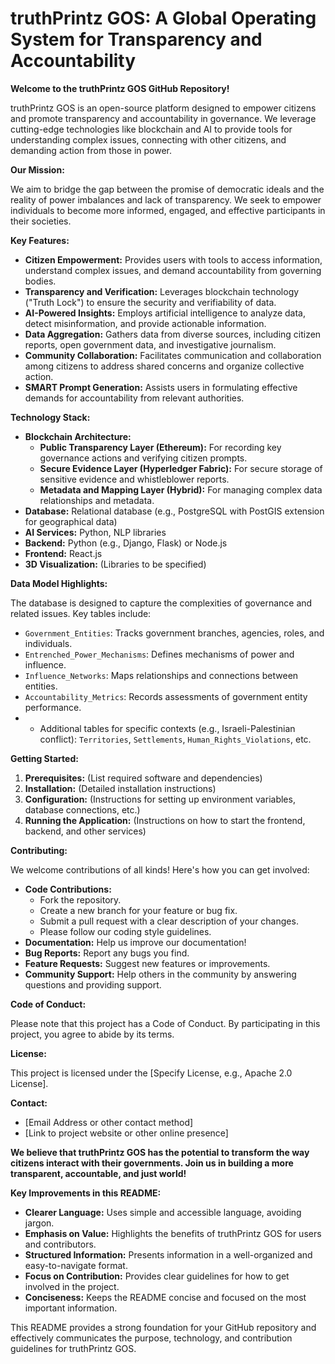 # truthPrintz GOS: A Global Operating System for Transparency and Accountability

**Welcome to the truthPrintz GOS GitHub Repository!**

truthPrintz GOS is an open-source platform designed to empower citizens and promote transparency and accountability in governance. We leverage cutting-edge technologies like blockchain and AI to provide tools for understanding complex issues, connecting with other citizens, and demanding action from those in power.

**Our Mission:**

We aim to bridge the gap between the promise of democratic ideals and the reality of power imbalances and lack of transparency. We seek to empower individuals to become more informed, engaged, and effective participants in their societies.

**Key Features:**

* **Citizen Empowerment:** Provides users with tools to access information, understand complex issues, and demand accountability from governing bodies.
* **Transparency and Verification:** Leverages blockchain technology ("Truth Lock") to ensure the security and verifiability of data.
* **AI-Powered Insights:** Employs artificial intelligence to analyze data, detect misinformation, and provide actionable information.
* **Data Aggregation:** Gathers data from diverse sources, including citizen reports, open government data, and investigative journalism.
* **Community Collaboration:** Facilitates communication and collaboration among citizens to address shared concerns and organize collective action.
* **SMART Prompt Generation:** Assists users in formulating effective demands for accountability from relevant authorities.

**Technology Stack:**

* **Blockchain Architecture:**
    * **Public Transparency Layer (Ethereum):** For recording key governance actions and verifying citizen prompts.
    * **Secure Evidence Layer (Hyperledger Fabric):** For secure storage of sensitive evidence and whistleblower reports.
    * **Metadata and Mapping Layer (Hybrid):** For managing complex data relationships and metadata.
* **Database:** Relational database (e.g., PostgreSQL with PostGIS extension for geographical data)
* **AI Services:** Python, NLP libraries
* **Backend:** Python (e.g., Django, Flask) or Node.js
* **Frontend:** React.js
* **3D Visualization:** (Libraries to be specified)

**Data Model Highlights:**

The database is designed to capture the complexities of governance and related issues. Key tables include:

* `Government_Entities`: Tracks government branches, agencies, roles, and individuals.
* `Entrenched_Power_Mechanisms`: Defines mechanisms of power and influence.
* `Influence_Networks`: Maps relationships and connections between entities.
* `Accountability_Metrics`: Records assessments of government entity performance.
* * Additional tables for specific contexts (e.g., Israeli-Palestinian conflict): `Territories`, `Settlements`, `Human_Rights_Violations`, etc.

**Getting Started:**

1.  **Prerequisites:** (List required software and dependencies)
2.  **Installation:** (Detailed installation instructions)
3.  **Configuration:** (Instructions for setting up environment variables, database connections, etc.)
4.  **Running the Application:** (Instructions on how to start the frontend, backend, and other services)

**Contributing:**

We welcome contributions of all kinds! Here's how you can get involved:

* **Code Contributions:**
    * Fork the repository.
    * Create a new branch for your feature or bug fix.
    * Submit a pull request with a clear description of your changes.
    * Please follow our coding style guidelines.
* **Documentation:** Help us improve our documentation!
* **Bug Reports:** Report any bugs you find.
* **Feature Requests:** Suggest new features or improvements.
* **Community Support:** Help others in the community by answering questions and providing support.

**Code of Conduct:**

Please note that this project has a Code of Conduct. By participating in this project, you agree to abide by its terms.

**License:**

This project is licensed under the \[Specify License, e.g., Apache 2.0 License].

**Contact:**

* \[Email Address or other contact method]
* \[Link to project website or other online presence]

**We believe that truthPrintz GOS has the potential to transform the way citizens interact with their governments. Join us in building a more transparent, accountable, and just world!**

**Key Improvements in this README:**

* **Clearer Language:** Uses simple and accessible language, avoiding jargon.
* **Emphasis on Value:** Highlights the benefits of truthPrintz GOS for users and contributors.
* **Structured Information:** Presents information in a well-organized and easy-to-navigate format.
* **Focus on Contribution:** Provides clear guidelines for how to get involved in the project.
* **Conciseness:** Keeps the README concise and focused on the most important information.

This README provides a strong foundation for your GitHub repository and effectively communicates the purpose, technology, and contribution guidelines for truthPrintz GOS.
